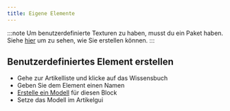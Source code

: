 ```yaml
---
title: Eigene Elemente
---
```


:::note Um benutzerdefinierte Texturen zu haben, musst du ein Paket haben. Siehe [hier](pack.md#create-a-pack) um zu sehen, wie Sie erstellen können. :::

## Benutzerdefiniertes Element erstellen

* Gehe zur Artikelliste und klicke auf das Wissensbuch
* Geben Sie dem Element einen Namen
* [Erstelle ein Modell](custom-models.md) für diesen Block
* Setze das Modell im Artikelgui
